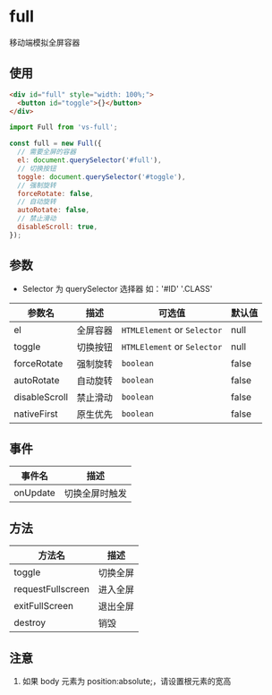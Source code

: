 # full

移动端模拟全屏容器

## 使用

```html
<div id="full" style="width: 100%;">
  <button id="toggle">{}</button>
</div>
```

```js
import Full from 'vs-full';

const full = new Full({
  // 需要全屏的容器
  el: document.querySelector('#full'),
  // 切换按钮
  toggle: document.querySelector('#toggle'),
  // 强制旋转
  forceRotate: false,
  // 自动旋转
  autoRotate: false,
  // 禁止滑动
  disableScroll: true,
});
```

## 参数

- Selector 为 querySelector 选择器 如：'#ID' '.CLASS'

| 参数名        | 描述     | 可选值                      | 默认值 |
| ------------- | -------- | --------------------------- | ------ |
| el            | 全屏容器 | `HTMLElement` or `Selector` | null   |
| toggle        | 切换按钮 | `HTMLElement` or `Selector` | null   |
| forceRotate   | 强制旋转 | `boolean`                   | false  |
| autoRotate    | 自动旋转 | `boolean`                   | false  |
| disableScroll | 禁止滑动 | `boolean`                   | false  |
| nativeFirst   | 原生优先 | `boolean`                   | false  |

## 事件

| 事件名   | 描述           |
| -------- | -------------- |
| onUpdate | 切换全屏时触发 |

## 方法

| 方法名            | 描述     |
| ----------------- | -------- |
| toggle            | 切换全屏 |
| requestFullscreen | 进入全屏 |
| exitFullScreen    | 退出全屏 |
| destroy           | 销毁     |

## 注意

1. 如果 body 元素为 position:absolute;，请设置根元素的宽高

